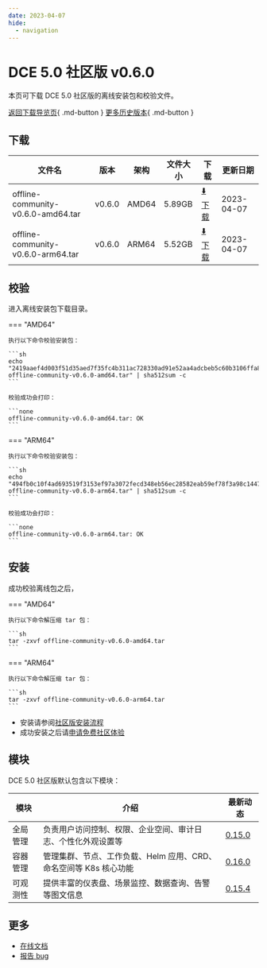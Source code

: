 ```yaml
---
date: 2023-04-07
hide:
  - navigation
---
```


# DCE 5.0 社区版 v0.6.0

本页可下载 DCE 5.0 社区版的离线安装包和校验文件。

[返回下载导览页](../index.md){ .md-button } [更多历史版本](./dce5-installer-history.md){ .md-button }

## 下载

| 文件名                      | 版本    | 架构 | 文件大小 | 下载                                           | 更新日期   |
| ----------------------------- | ------- | -------- | ---------------------------------------------- | ---------- | ----------------------------- |
| offline-community-v0.6.0-amd64.tar | v0.6.0 | AMD64 | 5.89GB | [:arrow_down: 下载](https://qiniu-download-public.daocloud.io/DaoCloud_Enterprise/dce5/offline-community-v0.6.0-amd64.tar) | 2023-04-07 |
| offline-community-v0.6.0-arm64.tar | v0.6.0 | ARM64 | 5.52GB | [:arrow_down: 下载](https://qiniu-download-public.daocloud.io/DaoCloud_Enterprise/dce5/offline-community-v0.6.0-arm64.tar) | 2023-04-07 |

## 校验

进入离线安装包下载目录。

=== "AMD64"

    执行以下命令校验安装包：

    ```sh
    echo "2419aaef4d003f51d35aed7f35fc4b311ac728330ad91e52aa4adcbeb5c60b3106ffa8f94f7669d32e868e80d87ae3b1f2eef55c3d69211199f9cdfb677cc809  offline-community-v0.6.0-amd64.tar" | sha512sum -c
    ```

    校验成功会打印：

    ```none
    offline-community-v0.6.0-amd64.tar: OK
    ```

=== "ARM64"

    执行以下命令校验安装包：

    ```sh
    echo "494fb0c10f4ad693519f3153ef97a3072fecd348eb56ec28582eab59ef78f3a98c14479abdb6e2064c204924f8bc60ee0b717644b96bee7f2f132b7f53ade86c  offline-community-v0.6.0-arm64.tar" | sha512sum -c
    ```

    校验成功会打印：

    ```none
    offline-community-v0.6.0-arm64.tar: OK
    ```

## 安装

成功校验离线包之后，

=== "AMD64"

    执行以下命令解压缩 tar 包：

    ```sh
    tar -zxvf offline-community-v0.6.0-amd64.tar
    ```

=== "ARM64"

    执行以下命令解压缩 tar 包：

    ```sh
    tar -zxvf offline-community-v0.6.0-arm64.tar
    ```

- 安装请参阅[社区版安装流程](../../install/community/k8s/online.md#_2)
- 成功安装之后请[申请免费社区体验](../../dce/license0.md)

## 模块

DCE 5.0 社区版默认包含以下模块：

| 模块     | 介绍                                                              | 最新动态                                                   |
| -------- | ----------------------------------------------------------------- | ---------------------------------------------------------- |
| 全局管理 | 负责用户访问控制、权限、企业空间、审计日志、个性化外观设置等      | [0.15.0](../../ghippo/intro/release-notes.md#v0150) |
| 容器管理 | 管理集群、节点、工作负载、Helm 应用、CRD、命名空间等 K8s 核心功能 | [0.16.0](../../kpanda/intro/release-notes.md#v0160) |
| 可观测性 | 提供丰富的仪表盘、场景监控、数据查询、告警等图文信息              | [0.15.4](../../insight/intro/releasenote.md#v0154)  |

## 更多

- [在线文档](../../dce/index.md)
- [报告 bug](https://github.com/DaoCloud/DaoCloud-docs/issues)
